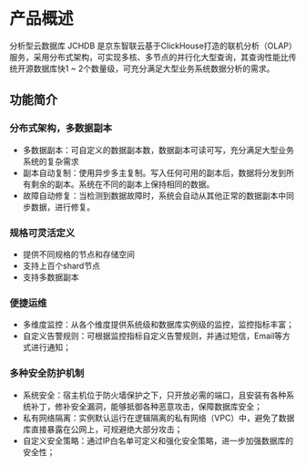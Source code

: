 # 产品概述

分析型云数据库 JCHDB 是京东智联云基于ClickHouse打造的联机分析（OLAP）服务，采用分布式架构，可实现多核、多节点的并行化大型查询，其查询性能比传统开源数据库快1 ~ 2个数量级，可充分满足大型业务系统数据分析的需求。

## 功能简介
### 分布式架构，多数据副本
- 多数据副本：可自定义的数据副本数，数据副本可读可写，充分满足大型业务系统的复杂需求
- 副本自动复制：使用异步多主复制。写入任何可用的副本后，数据将分发到所有剩余的副本。系统在不同的副本上保持相同的数据。
- 故障自动修复：当检测到数据故障时，系统会自动从其他正常的数据副本中同步数据，进行修复。
### 规格可灵活定义
- 提供不同规格的节点和存储空间
- 支持上百个shard节点
- 支持多数据副本

### 便捷运维
- 多维度监控：从各个维度提供系统级和数据库实例级的监控，监控指标丰富；
- 自定义告警规则：可根据监控指标自定义告警规则，并通过短信，Email等方式进行通知；

### 多种安全防护机制
- 系统安全：宿主机位于防火墙保护之下，只开放必需的端口，且安装有各种系统补丁，修补安全漏洞，能够抵御各种恶意攻击，保障数据库安全；
- 私有网络隔离：实例默认运行在逻辑隔离的私有网络（VPC）中，避免了数据库直接暴露在公网上，可规避绝大部分攻击；
- 自定义安全策略：通过IP白名单可定义和强化安全策略，进一步加强数据库的安全性；

